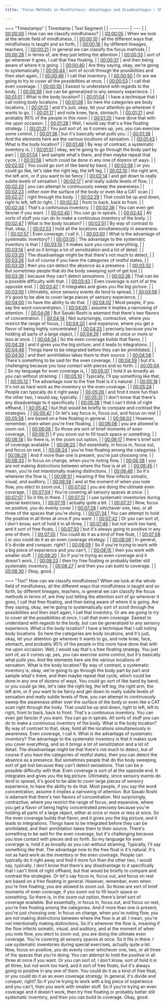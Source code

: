 ```yaml
---
title: "Focus Methods in Mindfulness: Advantages and Disadvantages ~ Shinzen Young"

---
```

=== "Timestamps"
    | Timestamp | Text Segment |
    | ---------- | ----  |
    | [00:00:00](https://www.youtube.com/watch?v=nHETuhITils&t=0) |  How can we classify mindfulness? |
    | [00:00:05](https://www.youtube.com/watch?v=nHETuhITils&t=5) |  When we look at the whole field of mindfulness, |
    | [00:00:10](https://www.youtube.com/watch?v=nHETuhITils&t=10) |  all the different ways that mindfulness is taught and so forth, |
    | [00:00:16](https://www.youtube.com/watch?v=nHETuhITils&t=16) |  by different lineages, teachers, |
    | [00:00:21](https://www.youtube.com/watch?v=nHETuhITils&t=21) |  in general we can classify the focus methods |
    | [00:00:28](https://www.youtube.com/watch?v=nHETuhITils&t=28) |  in terms of, are they just letting the attention |
    | [00:00:33](https://www.youtube.com/watch?v=nHETuhITils&t=33) |  sort of go wherever it goes, I call that free floating, |
    | [00:00:37](https://www.youtube.com/watch?v=nHETuhITils&t=37) |  and then being aware of where it is going. |
    | [00:00:40](https://www.youtube.com/watch?v=nHETuhITils&t=40) |  Are they saying, okay, we're going to systematically |
    | [00:00:44](https://www.youtube.com/watch?v=nHETuhITils&t=44) |  sort of scroll through the possibilities and then start again, |
    | [00:00:48](https://www.youtube.com/watch?v=nHETuhITils&t=48) |  I call that inventory. |
    | [00:00:50](https://www.youtube.com/watch?v=nHETuhITils&t=50) |  Or are we going to try to cover all the possibilities at once, |
    | [00:00:53](https://www.youtube.com/watch?v=nHETuhITils&t=53) |  I call that even coverage. |
    | [00:00:55](https://www.youtube.com/watch?v=nHETuhITils&t=55) |  Easiest to understand with regards to the body, |
    | [00:00:58](https://www.youtube.com/watch?v=nHETuhITils&t=58) |  but can be generalized to any sensory experience. |
    | [00:01:01](https://www.youtube.com/watch?v=nHETuhITils&t=61) |  What is the body location? |
    | [00:01:04](https://www.youtube.com/watch?v=nHETuhITils&t=64) |  I have a technique that I call noting body locations. |
    | [00:01:08](https://www.youtube.com/watch?v=nHETuhITils&t=68) |  So here the categories are body locations, |
    | [00:01:12](https://www.youtube.com/watch?v=nHETuhITils&t=72) |  and it's just, okay, let your attention go wherever it wants to go, |
    | [00:01:17](https://www.youtube.com/watch?v=nHETuhITils&t=77) |  and note knee, face, stomach, |
    | [00:01:21](https://www.youtube.com/watch?v=nHETuhITils&t=81) |  and probably 95% of the people in this room |
    | [00:01:25](https://www.youtube.com/watch?v=nHETuhITils&t=85) |  have done that with me upon occasion. |
    | [00:01:28](https://www.youtube.com/watch?v=nHETuhITils&t=88) |  Well, I would say that's a free floating strategy. |
    | [00:01:31](https://www.youtube.com/watch?v=nHETuhITils&t=91) |  You just sort of, as it comes up, yes, you can exercise some control, |
    | [00:01:36](https://www.youtube.com/watch?v=nHETuhITils&t=96) |  but it's basically what pulls you. |
    | [00:01:38](https://www.youtube.com/watch?v=nHETuhITils&t=98) |  And the elements here are the various locations of sensation. |
    | [00:01:43](https://www.youtube.com/watch?v=nHETuhITils&t=103) |  What is the body location? |
    | [00:01:48](https://www.youtube.com/watch?v=nHETuhITils&t=108) |  By way of contrast, a systematic inventory is, |
    | [00:01:51](https://www.youtube.com/watch?v=nHETuhITils&t=111) |  okay, we're going to go through the body part by part |
    | [00:01:54](https://www.youtube.com/watch?v=nHETuhITils&t=114) |  and sample what's there, and then maybe repeat that cycle, |
    | [00:01:58](https://www.youtube.com/watch?v=nHETuhITils&t=118) |  which could be done in any one of dozens of ways. |
    | [00:02:02](https://www.youtube.com/watch?v=nHETuhITils&t=122) |  You could go sort of like band by band, |
    | [00:02:06](https://www.youtube.com/watch?v=nHETuhITils&t=126) |  or you could go like, let's take the right leg, the left leg, |
    | [00:02:10](https://www.youtube.com/watch?v=nHETuhITils&t=130) |  the right arm, the left arm, or if you want to be fancy |
    | [00:02:14](https://www.youtube.com/watch?v=nHETuhITils&t=134) |  and get down to really subtle levels of sensation |
    | [00:02:17](https://www.youtube.com/watch?v=nHETuhITils&t=137) |  and really subtle levels of flow, |
    | [00:02:20](https://www.youtube.com/watch?v=nHETuhITils&t=140) |  you can attempt to continuously sweep the awareness |
    | [00:02:23](https://www.youtube.com/watch?v=nHETuhITils&t=143) |  either over the surface of the body or even like a CAT scan |
    | [00:02:27](https://www.youtube.com/watch?v=nHETuhITils&t=147) |  right through the body. |
    | [00:02:29](https://www.youtube.com/watch?v=nHETuhITils&t=149) |  That could be up and down, right to left, left to right, |
    | [00:02:32](https://www.youtube.com/watch?v=nHETuhITils&t=152) |  front to back, back to front. |
    | [00:02:34](https://www.youtube.com/watch?v=nHETuhITils&t=154) |  That's a continuous inventory. |
    | [00:02:38](https://www.youtube.com/watch?v=nHETuhITils&t=158) |  You can even get fancier if you want. |
    | [00:02:40](https://www.youtube.com/watch?v=nHETuhITils&t=160) |  You can go in spirals. |
    | [00:02:42](https://www.youtube.com/watch?v=nHETuhITils&t=162) |  All sorts of stuff you can do to make a continuous inventory of the body. |
    | [00:02:47](https://www.youtube.com/watch?v=nHETuhITils&t=167) |  What is the body location? |
    | [00:02:51](https://www.youtube.com/watch?v=nHETuhITils&t=171) |  By way of contrast to that, okay, |
    | [00:02:53](https://www.youtube.com/watch?v=nHETuhITils&t=173) |  hold all the locations simultaneously in awareness. |
    | [00:02:57](https://www.youtube.com/watch?v=nHETuhITils&t=177) |  Even coverage, I call it. |
    | [00:03:00](https://www.youtube.com/watch?v=nHETuhITils&t=180) |  What is the advantage of systematic inventory? |
    | [00:03:05](https://www.youtube.com/watch?v=nHETuhITils&t=185) |  The advantage to the systematic inventory is that |
    | [00:03:10](https://www.youtube.com/watch?v=nHETuhITils&t=190) |  it makes sure you cover everything, |
    | [00:03:14](https://www.youtube.com/watch?v=nHETuhITils&t=194) |  and so it brings a lot of sensitization and a lot of detail. |
    | [00:03:20](https://www.youtube.com/watch?v=nHETuhITils&t=200) |  The disadvantage might be that there's not much to detect, |
    | [00:03:26](https://www.youtube.com/watch?v=nHETuhITils&t=206) |  but of course if you have the categories of restful states, |
    | [00:03:29](https://www.youtube.com/watch?v=nHETuhITils&t=209) |  then you can detect the absence as a presence. |
    | [00:03:32](https://www.youtube.com/watch?v=nHETuhITils&t=212) |  But sometimes people that do the body sweeping sort of get lost |
    | [00:03:36](https://www.youtube.com/watch?v=nHETuhITils&t=216) |  because they can't detect sensations. |
    | [00:03:38](https://www.youtube.com/watch?v=nHETuhITils&t=218) |  That can be a possible difficulty with that. |
    | [00:03:43](https://www.youtube.com/watch?v=nHETuhITils&t=223) |  Even coverage is sort of at the opposite end. |
    | [00:03:47](https://www.youtube.com/watch?v=nHETuhITils&t=227) |  It integrates and gives you the big picture. |
    | [00:03:50](https://www.youtube.com/watch?v=nHETuhITils&t=230) |  Ultimately, since sensory events do tend to spread, |
    | [00:03:56](https://www.youtube.com/watch?v=nHETuhITils&t=236) |  it's good to be able to cover large pieces of sensory experience, |
    | [00:04:00](https://www.youtube.com/watch?v=nHETuhITils&t=240) |  to have the ability to do that. |
    | [00:04:02](https://www.youtube.com/watch?v=nHETuhITils&t=242) |  Most people, if you say the word concentration, |
    | [00:04:05](https://www.youtube.com/watch?v=nHETuhITils&t=245) |  assume it implies a narrowing of attention. |
    | [00:04:08](https://www.youtube.com/watch?v=nHETuhITils&t=248) |  But Sasaki Roshi is adamant that there's two flavors of concentration. |
    | [00:04:14](https://www.youtube.com/watch?v=nHETuhITils&t=254) |  Not surprisingly, contractive, where you restrict the range of focus, |
    | [00:04:20](https://www.youtube.com/watch?v=nHETuhITils&t=260) |  and expansive, where you get a flavor of being highly concentrated |
    | [00:04:25](https://www.youtube.com/watch?v=nHETuhITils&t=265) |  precisely because you're holding all parts of a large object, |
    | [00:04:29](https://www.youtube.com/watch?v=nHETuhITils&t=269) |  either at once or more or less at once. |
    | [00:04:34](https://www.youtube.com/watch?v=nHETuhITils&t=274) |  So the even coverage builds that flavor, |
    | [00:04:39](https://www.youtube.com/watch?v=nHETuhITils&t=279) |  and it gives you the big picture, and it leads to integrations. |
    | [00:04:46](https://www.youtube.com/watch?v=nHETuhITils&t=286) |  Things have to be integrated before they can be annihilated, |
    | [00:04:50](https://www.youtube.com/watch?v=nHETuhITils&t=290) |  and their annihilation takes them to their source. |
    | [00:04:56](https://www.youtube.com/watch?v=nHETuhITils&t=296) |  There's something to be said for the even coverage, |
    | [00:04:59](https://www.youtube.com/watch?v=nHETuhITils&t=299) |  but it's challenging because you lose contact with pieces and so forth. |
    | [00:05:04](https://www.youtube.com/watch?v=nHETuhITils&t=304) |  So my language for even coverage is, |
    | [00:05:07](https://www.youtube.com/watch?v=nHETuhITils&t=307) |  hold it as broadly as you can without straining. |
    | [00:05:10](https://www.youtube.com/watch?v=nHETuhITils&t=310) |  Typically, I'll say something like that. |
    | [00:05:12](https://www.youtube.com/watch?v=nHETuhITils&t=312) |  The advantage now to the free float is it's natural. |
    | [00:05:18](https://www.youtube.com/watch?v=nHETuhITils&t=318) |  It's not as hard work as the inventory or the even coverage. |
    | [00:05:24](https://www.youtube.com/watch?v=nHETuhITils&t=324) |  People can typically do it right away |
    | [00:05:26](https://www.youtube.com/watch?v=nHETuhITils&t=326) |  and find it more fun than the other two, I would say, typically. |
    | [00:05:31](https://www.youtube.com/watch?v=nHETuhITils&t=331) |  I don't know that there's any disadvantage to it specifically |
    | [00:05:38](https://www.youtube.com/watch?v=nHETuhITils&t=338) |  that I can't think of right offhand, |
    | [00:05:42](https://www.youtube.com/watch?v=nHETuhITils&t=342) |  but that would be briefly to compare and contrast the strategies. |
    | [00:05:47](https://www.youtube.com/watch?v=nHETuhITils&t=347) |  Or let's say focus in, focus out, and focus on rest |
    | [00:05:58](https://www.youtube.com/watch?v=nHETuhITils&t=358) |  are based on a free floating in general. |
    | [00:06:02](https://www.youtube.com/watch?v=nHETuhITils&t=362) |  However, remember, even when you're free floating, |
    | [00:06:06](https://www.youtube.com/watch?v=nHETuhITils&t=366) |  you are allowed to zoom out. |
    | [00:06:08](https://www.youtube.com/watch?v=nHETuhITils&t=368) |  So those are sort of brief moments of even coverage, |
    | [00:06:11](https://www.youtube.com/watch?v=nHETuhITils&t=371) |  if you zoom out to fill touch space or something. |
    | [00:06:14](https://www.youtube.com/watch?v=nHETuhITils&t=374) |  So there is, in the zoom out option, |
    | [00:06:17](https://www.youtube.com/watch?v=nHETuhITils&t=377) |  there's brief sort of coverage available. |
    | [00:06:20](https://www.youtube.com/watch?v=nHETuhITils&t=380) |  But essentially, in focus in, focus out, and focus on rest, |
    | [00:06:24](https://www.youtube.com/watch?v=nHETuhITils&t=384) |  you're free floating among the categories. |
    | [00:06:29](https://www.youtube.com/watch?v=nHETuhITils&t=389) |  And if more than one is present, you're just choosing one. |
    | [00:06:33](https://www.youtube.com/watch?v=nHETuhITils&t=393) |  In focus on change, when you're noting flow, |
    | [00:06:38](https://www.youtube.com/watch?v=nHETuhITils&t=398) |  you are not making distinctions between where the flow is at all. |
    | [00:06:45](https://www.youtube.com/watch?v=nHETuhITils&t=405) |  I mean, you're not intentionally making distinctions. |
    | [00:06:48](https://www.youtube.com/watch?v=nHETuhITils&t=408) |  So it's wherever the flow is, |
    | [00:06:51](https://www.youtube.com/watch?v=nHETuhITils&t=411) |  meaning if the flow infects somatic, visual, and auditory, |
    | [00:06:58](https://www.youtube.com/watch?v=nHETuhITils&t=418) |  and at the moment of when you note flow, you elect to zoom out, |
    | [00:07:02](https://www.youtube.com/watch?v=nHETuhITils&t=422) |  you are doing the ultimate even coverage. |
    | [00:07:04](https://www.youtube.com/watch?v=nHETuhITils&t=424) |  You're covering all sensory spaces at once. |
    | [00:07:07](https://www.youtube.com/watch?v=nHETuhITils&t=427) |  So it fits in there. |
    | [00:07:12](https://www.youtube.com/watch?v=nHETuhITils&t=432) |  I use systematic inventories during special exercises, |
    | [00:07:19](https://www.youtube.com/watch?v=nHETuhITils&t=439) |  actually quite a bit. |
    | [00:07:21](https://www.youtube.com/watch?v=nHETuhITils&t=441) |  Now, focus on positive, you do evenly cover |
    | [00:07:28](https://www.youtube.com/watch?v=nHETuhITils&t=448) |  whichever one, two, or all three of the spaces that you're doing. |
    | [00:07:34](https://www.youtube.com/watch?v=nHETuhITils&t=454) |  You can attempt to hold the positive in all three at once if you want. |
    | [00:07:42](https://www.youtube.com/watch?v=nHETuhITils&t=462) |  Or you can sort of, I don't know, sort of hold it in all three, |
    | [00:07:46](https://www.youtube.com/watch?v=nHETuhITils&t=466) |  but not work too hard, and it sort of free floats, |
    | [00:07:50](https://www.youtube.com/watch?v=nHETuhITils&t=470) |  but it's always going to positive in any one of them. |
    | [00:07:55](https://www.youtube.com/watch?v=nHETuhITils&t=475) |  You could do it as a kind of free float, |
    | [00:07:58](https://www.youtube.com/watch?v=nHETuhITils&t=478) |  or you could do it as an even coverage strategy. |
    | [00:08:06](https://www.youtube.com/watch?v=nHETuhITils&t=486) |  In general, it's divide and conquer, right? |
    | [00:08:09](https://www.youtube.com/watch?v=nHETuhITils&t=489) |  So if you're trying to work with a big piece of experience and you can't, |
    | [00:08:15](https://www.youtube.com/watch?v=nHETuhITils&t=495) |  then you work with smaller stuff. |
    | [00:08:20](https://www.youtube.com/watch?v=nHETuhITils&t=500) |  So if you're trying an even coverage and it doesn't work, |
    | [00:08:23](https://www.youtube.com/watch?v=nHETuhITils&t=503) |  then try free floating or probably better still systematic inventory, |
    | [00:08:27](https://www.youtube.com/watch?v=nHETuhITils&t=507) |  and then you can build to coverage. |
    | [00:08:30](https://www.youtube.com/watch?v=nHETuhITils&t=510) |  Okay, good. |

=== "Text"
     How can we classify mindfulness? When we look at the whole field of mindfulness, all the different ways that mindfulness is taught and so forth, by different lineages, teachers, in general we can classify the focus methods in terms of, are they just letting the attention sort of go wherever it goes, I call that free floating, and then being aware of where it is going. Are they saying, okay, we're going to systematically sort of scroll through the possibilities and then start again, I call that inventory. Or are we going to try to cover all the possibilities at once, I call that even coverage. Easiest to understand with regards to the body, but can be generalized to any sensory experience. What is the body location? I have a technique that I call noting body locations. So here the categories are body locations, and it's just, okay, let your attention go wherever it wants to go, and note knee, face, stomach, and probably 95% of the people in this room have done that with me upon occasion. Well, I would say that's a free floating strategy. You just sort of, as it comes up, yes, you can exercise some control, but it's basically what pulls you. And the elements here are the various locations of sensation. What is the body location? By way of contrast, a systematic inventory is, okay, we're going to go through the body part by part and sample what's there, and then maybe repeat that cycle, which could be done in any one of dozens of ways. You could go sort of like band by band, or you could go like, let's take the right leg, the left leg, the right arm, the left arm, or if you want to be fancy and get down to really subtle levels of sensation and really subtle levels of flow, you can attempt to continuously sweep the awareness either over the surface of the body or even like a CAT scan right through the body. That could be up and down, right to left, left to right, front to back, back to front. That's a continuous inventory. You can even get fancier if you want. You can go in spirals. All sorts of stuff you can do to make a continuous inventory of the body. What is the body location? By way of contrast to that, okay, hold all the locations simultaneously in awareness. Even coverage, I call it. What is the advantage of systematic inventory? The advantage to the systematic inventory is that it makes sure you cover everything, and so it brings a lot of sensitization and a lot of detail. The disadvantage might be that there's not much to detect, but of course if you have the categories of restful states, then you can detect the absence as a presence. But sometimes people that do the body sweeping sort of get lost because they can't detect sensations. That can be a possible difficulty with that. Even coverage is sort of at the opposite end. It integrates and gives you the big picture. Ultimately, since sensory events do tend to spread, it's good to be able to cover large pieces of sensory experience, to have the ability to do that. Most people, if you say the word concentration, assume it implies a narrowing of attention. But Sasaki Roshi is adamant that there's two flavors of concentration. Not surprisingly, contractive, where you restrict the range of focus, and expansive, where you get a flavor of being highly concentrated precisely because you're holding all parts of a large object, either at once or more or less at once. So the even coverage builds that flavor, and it gives you the big picture, and it leads to integrations. Things have to be integrated before they can be annihilated, and their annihilation takes them to their source. There's something to be said for the even coverage, but it's challenging because you lose contact with pieces and so forth. So my language for even coverage is, hold it as broadly as you can without straining. Typically, I'll say something like that. The advantage now to the free float is it's natural. It's not as hard work as the inventory or the even coverage. People can typically do it right away and find it more fun than the other two, I would say, typically. I don't know that there's any disadvantage to it specifically that I can't think of right offhand, but that would be briefly to compare and contrast the strategies. Or let's say focus in, focus out, and focus on rest are based on a free floating in general. However, remember, even when you're free floating, you are allowed to zoom out. So those are sort of brief moments of even coverage, if you zoom out to fill touch space or something. So there is, in the zoom out option, there's brief sort of coverage available. But essentially, in focus in, focus out, and focus on rest, you're free floating among the categories. And if more than one is present, you're just choosing one. In focus on change, when you're noting flow, you are not making distinctions between where the flow is at all. I mean, you're not intentionally making distinctions. So it's wherever the flow is, meaning if the flow infects somatic, visual, and auditory, and at the moment of when you note flow, you elect to zoom out, you are doing the ultimate even coverage. You're covering all sensory spaces at once. So it fits in there. I use systematic inventories during special exercises, actually quite a bit. Now, focus on positive, you do evenly cover whichever one, two, or all three of the spaces that you're doing. You can attempt to hold the positive in all three at once if you want. Or you can sort of, I don't know, sort of hold it in all three, but not work too hard, and it sort of free floats, but it's always going to positive in any one of them. You could do it as a kind of free float, or you could do it as an even coverage strategy. In general, it's divide and conquer, right? So if you're trying to work with a big piece of experience and you can't, then you work with smaller stuff. So if you're trying an even coverage and it doesn't work, then try free floating or probably better still systematic inventory, and then you can build to coverage. Okay, good.